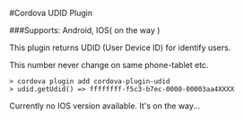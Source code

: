 #Cordova UDID Plugin

###Supports: Android, IOS( on the way )

This plugin returns UDID (User Device ID) for identify users.

This number never change on same phone-tablet etc.

```
> cordova plugin add cordova-plugin-udid
> udid.getUdid() => ffffffff-f5c3-b7ec-0000-00003aa4XXXX
```


Currently no IOS version available. It's on the way...